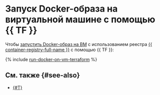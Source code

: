 # Запуск Docker-образа на виртуальной машине с помощью {{ TF }}

Чтобы [запустить Docker-образ на ВМ](index.md) с использованием реестра [{{ container-registry-full-name }}](../../../container-registry/) с помощью {{ TF }}:

{% include [run-docker-on-vm-terraform](../../../_tutorials/infrastructure/run-docker-on-vm-terraform.md) %}

## См. также {#see-also}

* [{#T}](console.md)
